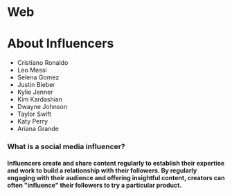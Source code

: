 # Web
<html>
  <head>
    
  </head>
  <body>
    <h1>About Influencers</h1>
    <ul>
      <li>Cristiano Ronaldo</li>
       <li>Leo Messi</li>
       <li>Selena Gomez</li>
       <li>Justin Bieber</li>
       <li>Kylie Jenner</li>
       <li>Kim Kardashian</li>
       <li>Dwayne Johnson</li>
       <li>Taylor Swift</li>
       <li>Katy Perry</li>
       <li>Ariana Grande</li>
    </ul>
    <h3>What is a social media influencer?</h3>
   <p> <h4>Influencers create and share content regularly to establish their expertise and work to build a relationship with their followers. By regularly engaging with their audience and offering insightful content, creators can often "influence" their followers to try a particular product.</h4> </p>
    
  </body>
</html>

